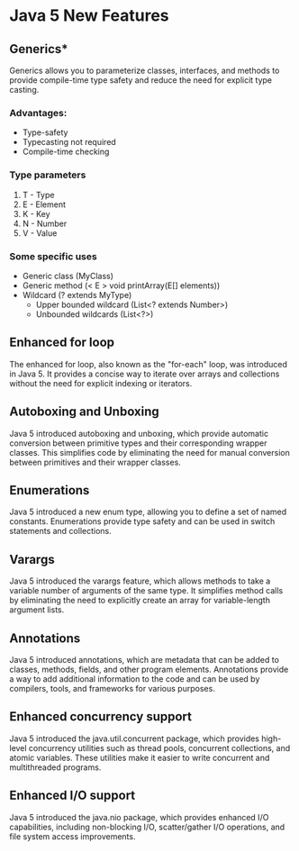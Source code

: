 # Java 5 New Features

## Generics*
Generics allows you to parameterize classes, interfaces, and methods to provide compile-time type safety and reduce the need for explicit type casting.

### Advantages:
 - Type-safety
 - Typecasting not required
 - Compile-time checking

### Type parameters
1.  T - Type
2.  E - Element
3.  K - Key
4.  N - Number
5.  V - Value

### Some specific uses
 - Generic class (MyClass<T>)
 - Generic method (< E > void printArray(E[] elements))
 - Wildcard (? extends MyType)
	 - Upper bounded wildcard  (List<? extends Number>)
	 - Unbounded wildcards (List<?>)


 
    
## Enhanced for loop
The enhanced for loop, also known as the "for-each" loop, was introduced in Java 5. It provides a concise way to iterate over arrays and collections without the need for explicit indexing or iterators.
    
## Autoboxing and Unboxing
Java 5 introduced autoboxing and unboxing, which provide automatic conversion between primitive types and their corresponding wrapper classes. This simplifies code by eliminating the need for manual conversion between primitives and their wrapper classes.
    
## Enumerations
Java 5 introduced a new enum type, allowing you to define a set of named constants. Enumerations provide type safety and can be used in switch statements and collections.
    
## Varargs
Java 5 introduced the varargs feature, which allows methods to take a variable number of arguments of the same type. It simplifies method calls by eliminating the need to explicitly create an array for variable-length argument lists.
    
## Annotations
Java 5 introduced annotations, which are metadata that can be added to classes, methods, fields, and other program elements. Annotations provide a way to add additional information to the code and can be used by compilers, tools, and frameworks for various purposes.
    
## Enhanced concurrency support
Java 5 introduced the java.util.concurrent package, which provides high-level concurrency utilities such as thread pools, concurrent collections, and atomic variables. These utilities make it easier to write concurrent and multithreaded programs.
    
## Enhanced I/O support
Java 5 introduced the java.nio package, which provides enhanced I/O capabilities, including non-blocking I/O, scatter/gather I/O operations, and file system access improvements.
<!--stackedit_data:
eyJoaXN0b3J5IjpbLTIxMzUxMDEzOTAsMTQ4NjY4OTMwMSwtNT
kwODEyMTU1LC02NjQ0NDY2NjAsLTE2NTYxMzM5OTNdfQ==
-->